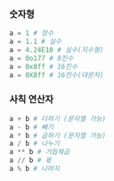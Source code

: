 
### 숫자형
```python
a = 1 # 정수
a = 1.1 # 실수
a = 4.24E10 # 실수(지수형)
a = 0o177 # 8진수
a = 0x8ff # 16진수
a = 0X8ff # 16진수(대문자)
```
### 사칙 연산자

```python
a + b # 더하기 (문자열 가능)
a - b # 빼기
a * b # 곱하기 (문자열 가능)
a / b # 나누기
a ** b # 거듭제곱
a // b # 몫
a % b # 나머지
```

### 